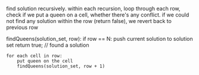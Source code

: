 find solution recursively. within each recursion, loop through each row, check if we put a queen on a cell, whether there's any conflict. if we could not find any solution within the row (return false), we revert back to previous row

findQueens(solution_set, row):
	if row == N:
		push current solution to solution set
		return true; // found a solution
		
	for each cell in row:
		put queen on the cell
		findQueens(solution_set, row + 1)